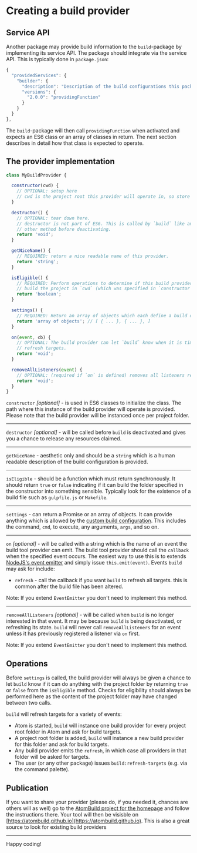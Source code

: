 # Creating a build provider

## Service API

Another package may provide build information to the `build`-package by implementing its service API.
The package should integrate via the service API. This is typically done in `package.json`:

```javascript
{
  "providedServices": {
    "builder": {
      "description": "Description of the build configurations this package gives",
      "versions": {
        "2.0.0": "providingFunction"
      }
    }
  }
},
```

The `build`-package will then call `providingFunction` when activated and expects an
ES6 class or an array of classes in return. The next section describes in detail how that class is
expected to operate.

## The provider implementation
```javascript
class MyBuildProvider {

  constructor(cwd) {
    // OPTIONAL: setup here
    // cwd is the project root this provider will operate in, so store `cwd` in `this`.
  }

  destructor() {
    // OPTIONAL: tear down here.
    // destructor is not part of ES6. This is called by `build` like any
    // other method before deactivating.
    return 'void';
  }

  getNiceName() {
    // REQUIRED: return a nice readable name of this provider.
    return 'string';
  }

  isEligible() {
    // REQUIRED: Perform operations to determine if this build provider can
    // build the project in `cwd` (which was specified in `constructor`).
    return 'boolean';
  }

  settings() {
    // REQUIRED: Return an array of objects which each define a build description.
    return 'array of objects'; // [ { ... }, { ... }, ]
  }

  on(event, cb) {
    // OPTIONAL: The build provider can let `build` know when it is time to
    // refresh targets.
    return 'void';
  }

  removeAllListeners(event) {
    // OPTIONAL: (required if `on` is defined) removes all listeners registered in `on`
    return 'void';
  }
}
```

`constructor` _[optional]_ - is used in ES6 classes to initialize the class. The path
where this instance of the build provider will operate is provided.
Please note that the build provider will be instanced once per project folder.

---

`destructor` _[optional]_ - will be called before `build` is deactivated and gives you a chance
to release any resources claimed.

---

`getNiceName` - aesthetic only and should be a `string` which is a human readable
description of the build configuration is provided.

---

`isEligible` - should be a function which must return synchronously.
It should return `true` or `false` indicating if it can build the folder specified
in the constructor into something sensible. Typically look for the existence of a
build file such as `gulpfile.js` or `Makefile`.

---

`settings` - can return a Promise or an array of objects.
It can provide anything which is allowed by the [custom build configuration](README.md#custom-build-config).
This includes the command, `cmd`, to execute, any arguments, `args`, and so on.

---

`on` _[optional]_ - will be called with a string which is the name of an event the build tool provider can emit. The build
tool provider should call the `callback` when the specified event occurs.
The easiest way to use this is to extends [NodeJS's event emitter](https://nodejs.org/api/events.html#events_class_events_eventemitter) and simply issue `this.emit(event)`.
Events `build` may ask for include:
  * `refresh` - call the callback if you want `build` to refresh all targets.
    this is common after the build file has been altered.

Note: If you extend `EventEmitter` you don't need to implement this method.

---

`removeAllListeners` _[optional]_ - will be called when `build` is no longer interested in that event. It may be because
`build` is being deactivated, or refreshing its state. `build` will never call `removeAllListeners` for an event unless it has
previously registered a listener via `on` first.

Note: If you extend `EventEmitter` you don't need to implement this method.

## Operations

Before `settings` is called, the build provider will always be given a chance to
let `build` know if it can do anything with the project folder by returning `true` or `false`
from the `isEligible` method. Checks for eligibility should always be performed here as
the content of the project folder may have changed between two calls.

`build` will refresh targets for a variety of events:
  * Atom is started, `build` will instance one build provider for every project root
    folder in Atom and ask for build targets.
  * A project root folder is added, `build` will instance a new build provider for this
    folder and ask for build targets.
  * Any build provider emits the `refresh`, in which case all providers in that folder
    will be asked for targets.
  * The user (or any other package) issues `build:refresh-targets` (e.g. via the command palette).

## Publication

If you want to share your provider (please do, if you needed it, chances are others will as well)
go to the [AtomBuild project for the homepage](https://github.com/AtomBuild/atombuild.github.io)
and follow the instructions there. Your tool will then be visisble on [https://atombuild.github.io](https://atombuild.github.io). This is also a great source to look
for existing build providers

---

Happy coding!
